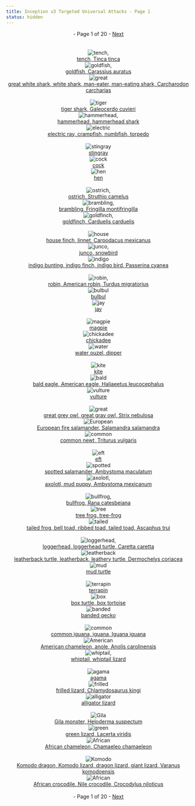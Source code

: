 ```yaml
---
title: Inception v3 Targeted Universal Attacks - Page 1
status: hidden
---
```

<center> - Page 1 of 20 - <a href="inception-v3-targeted-universal-attacks-page-2.html">Next</a></center>
<br /><br /><div class="row">
<div id=0 class="col-md-4"><center>
<img src="/images/incv3_univ/0.png" alt=tench, Tinca tinca /><br />
<a href="#0">tench, Tinca tinca</a></center></div>
<div id=1 class="col-md-4"><center>
<img src="/images/incv3_univ/1.png" alt=goldfish, Carassius auratus /><br />
<a href="#1">goldfish, Carassius auratus</a></center></div>
<div id=2 class="col-md-4"><center>
<img src="/images/incv3_univ/2.png" alt=great white shark, white shark, man-eater, man-eating shark, Carcharodon carcharias /><br />
<a href="#2">great white shark, white shark, man-eater, man-eating shark, Carcharodon carcharias</a></center></div>
</div><br />
<div class="row">
<div id=3 class="col-md-4"><center>
<img src="/images/incv3_univ/3.png" alt=tiger shark, Galeocerdo cuvieri /><br />
<a href="#3">tiger shark, Galeocerdo cuvieri</a></center></div>
<div id=4 class="col-md-4"><center>
<img src="/images/incv3_univ/4.png" alt=hammerhead, hammerhead shark /><br />
<a href="#4">hammerhead, hammerhead shark</a></center></div>
<div id=5 class="col-md-4"><center>
<img src="/images/incv3_univ/5.png" alt=electric ray, crampfish, numbfish, torpedo /><br />
<a href="#5">electric ray, crampfish, numbfish, torpedo</a></center></div>
</div><br />
<div class="row">
<div id=6 class="col-md-4"><center>
<img src="/images/incv3_univ/6.png" alt=stingray /><br />
<a href="#6">stingray</a></center></div>
<div id=7 class="col-md-4"><center>
<img src="/images/incv3_univ/7.png" alt=cock /><br />
<a href="#7">cock</a></center></div>
<div id=8 class="col-md-4"><center>
<img src="/images/incv3_univ/8.png" alt=hen /><br />
<a href="#8">hen</a></center></div>
</div><br />
<div class="row">
<div id=9 class="col-md-4"><center>
<img src="/images/incv3_univ/9.png" alt=ostrich, Struthio camelus /><br />
<a href="#9">ostrich, Struthio camelus</a></center></div>
<div id=10 class="col-md-4"><center>
<img src="/images/incv3_univ/10.png" alt=brambling, Fringilla montifringilla /><br />
<a href="#10">brambling, Fringilla montifringilla</a></center></div>
<div id=11 class="col-md-4"><center>
<img src="/images/incv3_univ/11.png" alt=goldfinch, Carduelis carduelis /><br />
<a href="#11">goldfinch, Carduelis carduelis</a></center></div>
</div><br />
<div class="row">
<div id=12 class="col-md-4"><center>
<img src="/images/incv3_univ/12.png" alt=house finch, linnet, Carpodacus mexicanus /><br />
<a href="#12">house finch, linnet, Carpodacus mexicanus</a></center></div>
<div id=13 class="col-md-4"><center>
<img src="/images/incv3_univ/13.png" alt=junco, snowbird /><br />
<a href="#13">junco, snowbird</a></center></div>
<div id=14 class="col-md-4"><center>
<img src="/images/incv3_univ/14.png" alt=indigo bunting, indigo finch, indigo bird, Passerina cyanea /><br />
<a href="#14">indigo bunting, indigo finch, indigo bird, Passerina cyanea</a></center></div>
</div><br />
<div class="row">
<div id=15 class="col-md-4"><center>
<img src="/images/incv3_univ/15.png" alt=robin, American robin, Turdus migratorius /><br />
<a href="#15">robin, American robin, Turdus migratorius</a></center></div>
<div id=16 class="col-md-4"><center>
<img src="/images/incv3_univ/16.png" alt=bulbul /><br />
<a href="#16">bulbul</a></center></div>
<div id=17 class="col-md-4"><center>
<img src="/images/incv3_univ/17.png" alt=jay /><br />
<a href="#17">jay</a></center></div>
</div><br />
<div class="row">
<div id=18 class="col-md-4"><center>
<img src="/images/incv3_univ/18.png" alt=magpie /><br />
<a href="#18">magpie</a></center></div>
<div id=19 class="col-md-4"><center>
<img src="/images/incv3_univ/19.png" alt=chickadee /><br />
<a href="#19">chickadee</a></center></div>
<div id=20 class="col-md-4"><center>
<img src="/images/incv3_univ/20.png" alt=water ouzel, dipper /><br />
<a href="#20">water ouzel, dipper</a></center></div>
</div><br />
<div class="row">
<div id=21 class="col-md-4"><center>
<img src="/images/incv3_univ/21.png" alt=kite /><br />
<a href="#21">kite</a></center></div>
<div id=22 class="col-md-4"><center>
<img src="/images/incv3_univ/22.png" alt=bald eagle, American eagle, Haliaeetus leucocephalus /><br />
<a href="#22">bald eagle, American eagle, Haliaeetus leucocephalus</a></center></div>
<div id=23 class="col-md-4"><center>
<img src="/images/incv3_univ/23.png" alt=vulture /><br />
<a href="#23">vulture</a></center></div>
</div><br />
<div class="row">
<div id=24 class="col-md-4"><center>
<img src="/images/incv3_univ/24.png" alt=great grey owl, great gray owl, Strix nebulosa /><br />
<a href="#24">great grey owl, great gray owl, Strix nebulosa</a></center></div>
<div id=25 class="col-md-4"><center>
<img src="/images/incv3_univ/25.png" alt=European fire salamander, Salamandra salamandra /><br />
<a href="#25">European fire salamander, Salamandra salamandra</a></center></div>
<div id=26 class="col-md-4"><center>
<img src="/images/incv3_univ/26.png" alt=common newt, Triturus vulgaris /><br />
<a href="#26">common newt, Triturus vulgaris</a></center></div>
</div><br />
<div class="row">
<div id=27 class="col-md-4"><center>
<img src="/images/incv3_univ/27.png" alt=eft /><br />
<a href="#27">eft</a></center></div>
<div id=28 class="col-md-4"><center>
<img src="/images/incv3_univ/28.png" alt=spotted salamander, Ambystoma maculatum /><br />
<a href="#28">spotted salamander, Ambystoma maculatum</a></center></div>
<div id=29 class="col-md-4"><center>
<img src="/images/incv3_univ/29.png" alt=axolotl, mud puppy, Ambystoma mexicanum /><br />
<a href="#29">axolotl, mud puppy, Ambystoma mexicanum</a></center></div>
</div><br />
<div class="row">
<div id=30 class="col-md-4"><center>
<img src="/images/incv3_univ/30.png" alt=bullfrog, Rana catesbeiana /><br />
<a href="#30">bullfrog, Rana catesbeiana</a></center></div>
<div id=31 class="col-md-4"><center>
<img src="/images/incv3_univ/31.png" alt=tree frog, tree-frog /><br />
<a href="#31">tree frog, tree-frog</a></center></div>
<div id=32 class="col-md-4"><center>
<img src="/images/incv3_univ/32.png" alt=tailed frog, bell toad, ribbed toad, tailed toad, Ascaphus trui /><br />
<a href="#32">tailed frog, bell toad, ribbed toad, tailed toad, Ascaphus trui</a></center></div>
</div><br />
<div class="row">
<div id=33 class="col-md-4"><center>
<img src="/images/incv3_univ/33.png" alt=loggerhead, loggerhead turtle, Caretta caretta /><br />
<a href="#33">loggerhead, loggerhead turtle, Caretta caretta</a></center></div>
<div id=34 class="col-md-4"><center>
<img src="/images/incv3_univ/34.png" alt=leatherback turtle, leatherback, leathery turtle, Dermochelys coriacea /><br />
<a href="#34">leatherback turtle, leatherback, leathery turtle, Dermochelys coriacea</a></center></div>
<div id=35 class="col-md-4"><center>
<img src="/images/incv3_univ/35.png" alt=mud turtle /><br />
<a href="#35">mud turtle</a></center></div>
</div><br />
<div class="row">
<div id=36 class="col-md-4"><center>
<img src="/images/incv3_univ/36.png" alt=terrapin /><br />
<a href="#36">terrapin</a></center></div>
<div id=37 class="col-md-4"><center>
<img src="/images/incv3_univ/37.png" alt=box turtle, box tortoise /><br />
<a href="#37">box turtle, box tortoise</a></center></div>
<div id=38 class="col-md-4"><center>
<img src="/images/incv3_univ/38.png" alt=banded gecko /><br />
<a href="#38">banded gecko</a></center></div>
</div><br />
<div class="row">
<div id=39 class="col-md-4"><center>
<img src="/images/incv3_univ/39.png" alt=common iguana, iguana, Iguana iguana /><br />
<a href="#39">common iguana, iguana, Iguana iguana</a></center></div>
<div id=40 class="col-md-4"><center>
<img src="/images/incv3_univ/40.png" alt=American chameleon, anole, Anolis carolinensis /><br />
<a href="#40">American chameleon, anole, Anolis carolinensis</a></center></div>
<div id=41 class="col-md-4"><center>
<img src="/images/incv3_univ/41.png" alt=whiptail, whiptail lizard /><br />
<a href="#41">whiptail, whiptail lizard</a></center></div>
</div><br />
<div class="row">
<div id=42 class="col-md-4"><center>
<img src="/images/incv3_univ/42.png" alt=agama /><br />
<a href="#42">agama</a></center></div>
<div id=43 class="col-md-4"><center>
<img src="/images/incv3_univ/43.png" alt=frilled lizard, Chlamydosaurus kingi /><br />
<a href="#43">frilled lizard, Chlamydosaurus kingi</a></center></div>
<div id=44 class="col-md-4"><center>
<img src="/images/incv3_univ/44.png" alt=alligator lizard /><br />
<a href="#44">alligator lizard</a></center></div>
</div><br />
<div class="row">
<div id=45 class="col-md-4"><center>
<img src="/images/incv3_univ/45.png" alt=Gila monster, Heloderma suspectum /><br />
<a href="#45">Gila monster, Heloderma suspectum</a></center></div>
<div id=46 class="col-md-4"><center>
<img src="/images/incv3_univ/46.png" alt=green lizard, Lacerta viridis /><br />
<a href="#46">green lizard, Lacerta viridis</a></center></div>
<div id=47 class="col-md-4"><center>
<img src="/images/incv3_univ/47.png" alt=African chameleon, Chamaeleo chamaeleon /><br />
<a href="#47">African chameleon, Chamaeleo chamaeleon</a></center></div>
</div><br />
<div class="row">
<div id=48 class="col-md-4"><center>
<img src="/images/incv3_univ/48.png" alt=Komodo dragon, Komodo lizard, dragon lizard, giant lizard, Varanus komodoensis /><br />
<a href="#48">Komodo dragon, Komodo lizard, dragon lizard, giant lizard, Varanus komodoensis</a></center></div>
<div id=49 class="col-md-4"><center>
<img src="/images/incv3_univ/49.png" alt=African crocodile, Nile crocodile, Crocodylus niloticus /><br />
<a href="#49">African crocodile, Nile crocodile, Crocodylus niloticus</a></center></div>
</div><br />
<center> - Page 1 of 20 - <a href="inception-v3-targeted-universal-attacks-page-2.html">Next</a></center>
